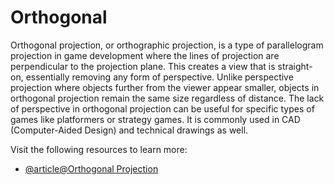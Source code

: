 # Orthogonal

Orthogonal projection, or orthographic projection, is a type of parallelogram projection in game development where the lines of projection are perpendicular to the projection plane. This creates a view that is straight-on, essentially removing any form of perspective. Unlike perspective projection where objects further from the viewer appear smaller, objects in orthogonal projection remain the same size regardless of distance. The lack of perspective in orthogonal projection can be useful for specific types of games like platformers or strategy games. It is commonly used in CAD (Computer-Aided Design) and technical drawings as well.

Visit the following resources to learn more:

- [@article@Orthogonal Projection](https://medium.com/retronator-magazine/game-developers-guide-to-graphical-projections-with-video-game-examples-part-1-introduction-aa3d051c137d)
